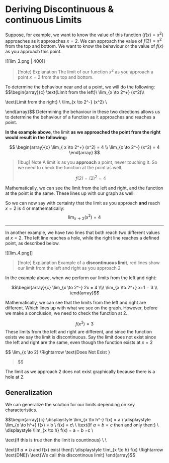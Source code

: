 

# Deriving Discontinuous & continuous Limits
Suppose, for example, we want to know the value of this function ($f(x)=x^2$) approaches as it approaches $x=2$. We can approach the value of $f(2) = x^2$ from the top and bottom. We want to know the behaviour or the value of $f(x)$ as you approach this point.  

![[lim_3.png | 400]]
>[!note] Explanation
The limit of our function $x^2$ as you approach a point $x = 2$ from the top and bottom.

To determine the behaviour near and at a point, we will do the following:
$$\begin{array}{c}
\text{Limit from the left}\\
\lim_{x \to 2^+} (x^2)\\\\

\text{Limit from the right} \\ 
\lim_{x \to 2^-} (x^2) \\ 

\end{array}$$
Determining the behaviour in these two directions allows us to determine the behaviour of a function as it approaches and reaches a point.

**In the example above**, the limit **as we approached the point from the right would result in the following:**

$$
\begin{array}{c}
\lim_{ x \to 2^+} (x^2) = 4  \\
\lim_{x \to 2^-} (x^2) = 4
\end{array}
$$

> [!bug] Note
A limit is as you **approach** a point, never touching it. So we need to check the function at the point as well.
> 
> $$
f(2) = (2)^2 =4
> $$

Mathematically, we can see the limit from the left and right, and the function at the point is the same. These lines up with our graph as well.

So we can now say with certainty that the limit as you approach **and** reach $x=2$ is $4$ or mathematically:
$$
\lim_{ x \to 2} (x^2) =4
$$

---

In another example, we have two lines that both reach two different values at $x =2$. The left line reaches a hole, while the right line reaches a defined point, as described below.

![[lim_4.png]]
>[!note] Explanation
Example of a **discontinuous limit**, red lines show our limit from the left and right as you approach 2

In the example above, when we perform our limits from the left and right:

$$\begin{array}{c}
\lim_{x \to 2^-} 2x = 4
\\\\
\lim_{x \to 2^+} x+1 = 3 \\ 
\end{array}$$

Mathematically, we can see that the limits from the left and right are different. Which lines up with what we see on the graph.  However, before we make a conclusion, we need to check the function at 2.

$$
f(x^2) = 3
$$
These limits from the left and right are different, and since the function exists we say the limit is discontinuous.  Say the limit does not exist since the left and right are the same, even though the function exists at $x=2$

$$
\lim_{x \to 2} \Rightarrow \text{Does Not Exist }
> $$

The limit as we approach 2 does not exist graphically because there is a hole at 2.

## Generalization
We can generalize the solution for our limits depending on key characteristics.

$$\begin{array}{c} 
\displaystyle \lim_{x \to h^-} f(x) = a \\
\displaystyle \lim_{x \to h^+} f(x) = b \\
f(x) = c\\
\\
\text{If $a=b=c$ then and only then:}
\\
\displaystyle \lim_{x \to h} f(x) = a = b =c
\\

\text{If this is true then the limit is countinous} \\ \\

\text{If $a\neq b$ and f(x) exist then}\\ \displaystyle \lim_{x \to h} f(x) \Rightarrow \text{DNE}\\
\text{We call this discontinous limit}
\end{array}$$


